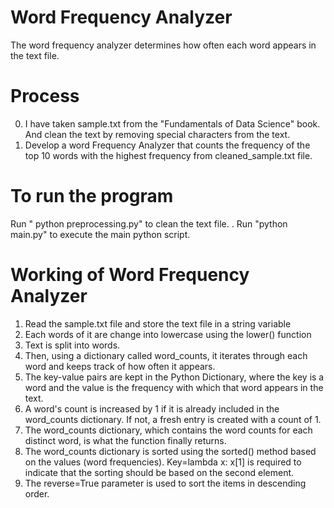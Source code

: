 # Word Frequency Analyzer

The word frequency analyzer determines how often each word appears in the text file.

# Process
0. I have taken sample.txt from the "Fundamentals of Data Science" book. And clean the text by removing special characters from the text.
1. Develop a word Frequency Analyzer that counts the frequency of the top 10 words with the highest frequency from cleaned_sample.txt file.

# To run the program 
Run " python preprocessing.py" to clean the text file. 
. Run "python main.py" to execute the main python script.
 
# Working of Word Frequency Analyzer
1. Read the sample.txt file and store the text file in a string variable
2. Each words of it  are change into lowercase using the lower() function 
3. Text is split into words.
4. Then, using a dictionary called word_counts, it iterates through each word and keeps track of how often it appears.
5. The key-value pairs are kept in the Python Dictionary, where the key is a word and the value is the frequency with which that word appears in the text.
6. A word's count is increased by 1 if it is already included in the word_counts dictionary. If not, a fresh entry is created with a count of 1. 
7. The word_counts dictionary, which contains the word counts for each distinct word, is what the function finally returns.
8. The word_counts dictionary is sorted using the sorted() method based on the values (word frequencies). Key=lambda x: x[1] is required to indicate that the sorting should be based on the second element.
9. The reverse=True parameter is used to sort the items in descending order.
   
